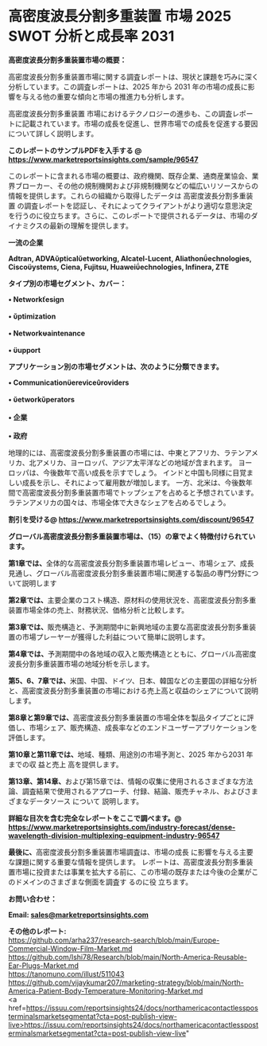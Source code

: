 # 高密度波長分割多重装置 市場 2025 SWOT 分析と成長率 2031

<strong><b>高密度波長分割多重装置市場の概要：</b></strong>

高密度波長分割多重装置市場に関する調査レポートは、現状と課題を巧みに深く分析しています。この調査レポートは、2025 年から 2031 年の市場の成長に影響を与える他の重要な傾向と市場の推進力も分析します。

高密度波長分割多重装置 市場におけるテクノロジーの進歩も、この調査レポートに記載されています。市場の成長を促進し、世界市場での成長を促進する要因について詳しく説明します。

<strong>このレポートのサンプルPDFを入手する @ <a href=https://www.marketreportsinsights.com/sample/96547>https://www.marketreportsinsights.com/sample/96547</a></strong>

このレポートに含まれる市場の概要は、政府機関、既存企業、通商産業協会、業界ブローカー、その他の規制機関および非規制機関などの幅広いリソースからの情報を提供します。これらの組織から取得したデータは 高密度波長分割多重装置 の調査レポートを認証し、それによってクライアントがより適切な意思決定を行うのに役立ちます。さらに、このレポートで提供されるデータは、市場のダイナミクスの最新の理解を提供します。

<strong>一流の企業</strong>

<strong><b>Adtran, ADVApticaletworking, Alcatel-Lucent, Aliathonechnologies, Ciscoystems, Ciena, Fujitsu, Huaweiechnologies, Infinera, ZTE</b></strong>

<strong><b>タイプ別の市場セグメント、カバー：</b></strong>

<strong>• Networkesign<br><br>• ptimization<br><br>• Networkaintenance<br><br>• upport</strong>

<strong><b>アプリケーション別の市場セグメントは、次のように分類できます。</b></strong>

<strong>• Communicationereviceroviders<br><br>• etworkperators<br><br>• 企業<br><br>• 政府</strong>

 地理的には、高密度波長分割多重装置の市場には、中東とアフリカ、ラテンアメリカ、北アメリカ、ヨーロッパ、アジア太平洋などの地域が含まれます。 ヨーロッパは、今後数年で高い成長を示すでしょう。 インドと中国も同様に目覚ましい成長を示し、それによって雇用数が増加します。 一方、北米は、今後数年間で高密度波長分割多重装置市場でトップシェアを占めると予想されています。 ラテンアメリカの国々は、市場全体で大きなシェアを占めるでしょう。

<strong>割引を受ける@ <a href=https://www.marketreportsinsights.com/discount/96547>https://www.marketreportsinsights.com/discount/96547</a></strong>

<strong><b>グローバル高密度波長分割多重装置市場は、（15）の章でよく特徴付けられています。</b></strong>

<strong><b>第</b></strong><strong><b>1章では、</b></strong>全体的な高密度波長分割多重装置市場レビュー、市場シェア、成長見通し、グローバル高密度波長分割多重装置市場に関連する製品の専門分野について説明します

<strong><b>第2章では、</b></strong>主要企業のコスト構造、原材料の使用状況を、高密度波長分割多重装置市場全体の売上、財務状況、価格分析と比較します。

<strong><b>第3章では、</b></strong>販売構造と、予測期間中に新興地域の主要な高密度波長分割多重装置の市場プレーヤーが獲得した利益について簡単に説明します。

<strong><b>第4章では、</b></strong>予測期間中の各地域の収入と販売構造とともに、グローバル高密度波長分割多重装置市場の地域分析を示します。

<strong><b>第5、6、7章では、</b></strong>米国、中国、ドイツ、日本、韓国などの主要国の詳細な分析と、高密度波長分割多重装置の市場における売上高と収益のシェアについて説明します。

<strong><b>第8章と第9章では、</b></strong>高密度波長分割多重装置の市場全体を製品タイプごとに評価し、市場シェア、販売構造、成長率などのエンドユーザーアプリケーションを評価します。

<strong><b>第10章と第11章では、</b></strong>地域、種類、用途別の市場予測と、2025 年から2031 年までの収 益と売上 高を提供します。

<strong><b>第13章、第14章、</b></strong>および第15章では、情報の収集に使用されるさまざまな方法論、調査結果で使用されるアプローチ、付録、結論、販売チャネル、およびさまざまなデータソース について 説明します。

<strong>詳細な目次を含む完全なレポートをここで調べます。@ <a href=https://www.marketreportsinsights.com/industry-forecast/dense-wavelength-division-multiplexing-equipment-industry-96547>https://www.marketreportsinsights.com/industry-forecast/dense-wavelength-division-multiplexing-equipment-industry-96547</a></strong>

<strong><b>最後に、</b></strong>高密度波長分割多重装置市場調査は、市場の成長 に影響を</a>与える主要な課題に関する重要な情報を提供します。 レポートは、高密度波長分割多重装置市場に投資または事業を拡大する前に、この市場の既存または今後の企業がこのドメインのさまざまな側面を調査す るのに役 立ちます。

<strong><b>お問い合わせ：</b></strong>

<strong>Email: </strong><a href=mailto:sales@marketreportsinsights.com><strong>sales@marketreportsinsights.com</strong></a>

<strong>その他のレポート:</strong>
<br>
<a href=https://github.com/arha237/research-search/blob/main/Europe-Commercial-Window-Film-Market.md>https://github.com/arha237/research-search/blob/main/Europe-Commercial-Window-Film-Market.md</a>
<br>
<a href=https://github.com/Ishi78/Research/blob/main/North-America-Reusable-Ear-Plugs-Market.md>https://github.com/Ishi78/Research/blob/main/North-America-Reusable-Ear-Plugs-Market.md</a>
<br>
<a href=https://tanomuno.com/illust/511043>https://tanomuno.com/illust/511043</a>
<br>
<a href=https://github.com/vijaykumar207/marketing-strategy/blob/main/North-America-Patient-Body-Temperature-Monitoring-Market.md>https://github.com/vijaykumar207/marketing-strategy/blob/main/North-America-Patient-Body-Temperature-Monitoring-Market.md</a>
<br>
<a href=https://issuu.com/reportsinsights24/docs/northamericacontactlessposterminalsmarketsegmentat?cta=post-publish-view-live>https://issuu.com/reportsinsights24/docs/northamericacontactlessposterminalsmarketsegmentat?cta=post-publish-view-live</a>"
